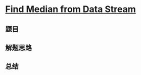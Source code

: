 # [Find Median from Data Stream](https://leetcode.com/problems/find-median-from-data-stream/)
## 题目


## 解题思路


## 总结


